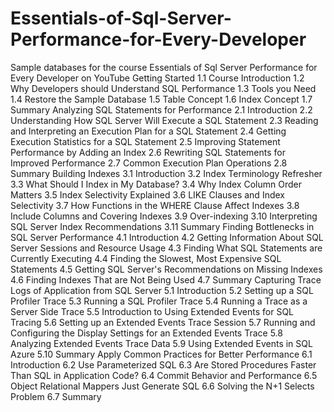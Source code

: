 # Essentials-of-Sql-Server-Performance-for-Every-Developer
Sample databases for the course Essentials of Sql Server Performance for Every Developer on YouTube
Getting Started
1.1 Course Introduction
1.2 Why Developers should Understand SQL Performance
1.3 Tools you Need
1.4 Restore the Sample Database
1.5 Table Concept
1.6 Index Concept
1.7 Summary
Analyzing SQL Statements for Performance
2.1 Introduction
2.2 Understanding How SQL Server Will Execute a SQL Statement
2.3 Reading and Interpreting an Execution Plan for a SQL Statement
2.4 Getting Execution Statistics for a SQL Statement
2.5 Improving Statement Performance by Adding an Index
2.6 Rewriting SQL Statements for Improved Performance
2.7 Common Execution Plan Operations
2.8 Summary
Building Indexes
3.1 Introduction
3.2 Index Terminology Refresher
3.3 What Should I Index in My Database?
3.4 Why Index Column Order Matters
3.5 Index Selectivity Explained
3.6 LIKE Clauses and Index Selectivity
3.7 How Functions in the WHERE Clause Affect Indexes
3.8 Include Columns and Covering Indexes
3.9 Over-indexing
3.10 Interpreting SQL Server Index Recommendations
3.11 Summary
Finding Bottlenecks in SQL Server Performance
4.1 Introduction
4.2 Getting Information About SQL Server Sessions and Resource Usage
4.3 Finding What SQL Statements are Currently Executing
4.4 Finding the Slowest, Most Expensive SQL Statements
4.5 Getting SQL Server's Recommendations on Missing Indexes
4.6 Finding Indexes That are Not Being Used
4.7 Summary
Capturing Trace Logs of Application from SQL Server
5.1 Introduction
5.2 Setting up a SQL Profiler Trace
5.3 Running a SQL Profiler Trace
5.4 Running a Trace as a Server Side Trace
5.5 Introduction to Using Extended Events for SQL Tracing
5.6 Setting up an Extended Events Trace Session
5.7 Running and Configuring the Display Settings for an Extended Events Trace
5.8 Analyzing Extended Events Trace Data
5.9 Using Extended Events in SQL Azure
5.10 Summary
Apply Common Practices for Better Performance
6.1 Introduction
6.2 Use Parameterized SQL
6.3 Are Stored Procedures Faster Than SQL in Application Code?
6.4 Commit Behavior and Performance
6.5 Object Relational Mappers Just Generate SQL
6.6 Solving the N+1 Selects Problem
6.7 Summary
